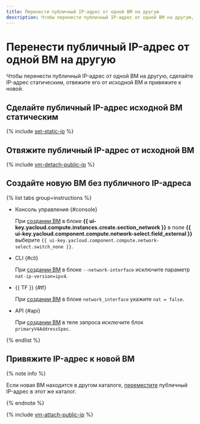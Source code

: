 ```yaml
---
title: Перенести публичный IP-адрес от одной ВМ на другую
description: Чтобы перенести публичный IP-адрес от одной ВМ на другую, сделайте IP-адрес статическим, отвяжите его от исходной ВМ и привяжите к новой.
---
```


# Перенести публичный IP-адрес от одной ВМ на другую

Чтобы перенести публичный IP-адрес от одной ВМ на другую, сделайте IP-адрес статическим, отвяжите его от исходной ВМ и привяжите к новой.


## Сделайте публичный IP-адрес исходной ВМ статическим

{% include [set-static-ip](../../../_includes/vpc/set-static-ip.md) %}


## Отвяжите публичный IP-адрес от исходной ВМ

{% include [vm-detach-public-ip](../../../_includes/compute/vm-detach-public-ip.md) %}


## Создайте новую ВМ без публичного IP-адреса

{% list tabs group=instructions %}

- Консоль управления {#console}

  При [создании ВМ](../vm-create/create-linux-vm.md) в блоке **{{ ui-key.yacloud.compute.instances.create.section_network }}** в поле **{{ ui-key.yacloud.component.compute.network-select.field_external }}** выберите `{{ ui-key.yacloud.component.compute.network-select.switch_none }}`.

- CLI {#cli}

  При [создании ВМ](../vm-create/create-linux-vm.md) в блоке `--network-interface` исключите параметр `nat-ip-version=ipv4`.

- {{ TF }} {#tf}

  При [создании ВМ](../vm-create/create-linux-vm.md) в блоке `network_interface` укажите `nat = false`.

- API {#api}

  При [создании ВМ](../vm-create/create-linux-vm.md) в теле запроса исключите блок `primaryV4AddressSpec`.

{% endlist %}


## Привяжите IP-адрес к новой ВМ

{% note info %}

Если новая ВМ находится в другом каталоге, [переместите](../../../vpc/operations/address-move.md) публичный IP-адрес в этот же каталог.

{% endnote %}

{% include [vm-attach-public-ip](../../../_includes/compute/vm-attach-public-ip.md) %}